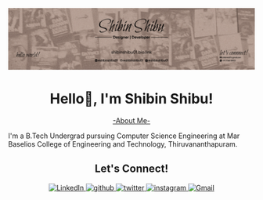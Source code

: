 <img src="/Banner.png">
<h1 align="center">Hello👋, I'm Shibin Shibu!</h1>
<p align="center">
<a href="https://shibinshibu01.bio.link/">-About Me-</a>
</p>
<p>I'm a B.Tech Undergrad pursuing Computer Science Engineering at Mar Baselios College of Engineering and Technology, Thiruvananthapuram.</p>
<h2 align="center">Let's Connect!</h2> 

<p align="center">
<a href="https://www.linkedin.com/in/shibinshibu01/" target="_blank">
<img alt="LinkedIn" src="https://img.shields.io/badge/linkedin%20-%230077B5.svg?&style=for-the-badge&logo=linkedin&logoColor=white"/>
</a>
<a href="https://github.com/shibinshibu01" target="_blank">
<img src=https://img.shields.io/badge/github-%2324292e.svg?&style=for-the-badge&logo=github&logoColor=white alt=github style="margin-bottom: 5px;" />
</a>
<a href="https://twitter.com/shibinshibu01" target="_blank">
<img src=https://img.shields.io/badge/twitter-%2300acee.svg?&style=for-the-badge&logo=twitter&logoColor=white alt=twitter style="margin-bottom: 5px;" />
</a>
<a href="https://instagram.com/shibinshibu01" target="_blank">
<img src=https://img.shields.io/badge/instagram-%23E4405F.svg?&style=for-the-badge&logo=instagram&logoColor=white alt=instagram style="margin-bottom: 5px;" />
</a>
<a href="mailto:shibinsb01@gmail.com">
<img alt="Gmail" src="https://img.shields.io/badge/Gmail-D14836?style=for-the-badge&logo=gmail&logoColor=white" />
</p> 
